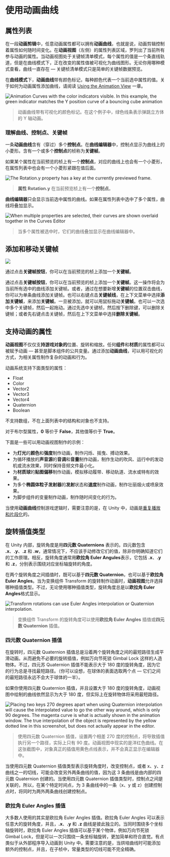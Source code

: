 <!-- Unity Manual > Animation > Animation Clips > Animation Window Guide > Using Animation Curves -->

<!-- # Using Animation Curves -->
# 使用动画曲线

<!-- ## The Property List -->
## 属性列表

<!-- In an **Animation Clip**, any animatable property can have an **Animation Curve**, which means that the Animation Clip controls how that property changes over time. In the property list area of the **Animation View** (on the left), all the currently animated properties are listed. With the Animation View in Dope Sheet mode, the animated values for each property appear only as linear tracks, however in Curves mode you are able to see the the changing values of properties visualised as lines on graph. Whichever mode you use to view, the curves still exist - the Dope Sheet mode just gives you a simplified view of the data showing only when the keyframes occur. -->
在一段**动画剪辑**中，任意动画属性都可以拥有**动画曲线**，也就是说，动画剪辑控制着属性如何随时间变化。在**动画视图**（左侧）的属性列表区域，罗列出了当前所有参与动画的属性。当动画视图处于关键帧清单模式，每个属性的值是一个条直线轨道，但是在曲线模式下，正在改变的属性值被可视化为曲线图形。无论你用哪种模式查看，曲线一直存在 — 关键桢清单模式只是简单的关键帧数据预览。

<!-- In **Curves** mode, the **Animation Curves** have colored curve indicators, each colour representing the values for one of the currently selected properties in the property list. For information on how to add curves to an animation property, see the section on [Using the Animation View](https://docs.unity3d.com/550/Documentation/Manual/animeditor-UsingAnimationEditor.html). -->
在**曲线模式**下，**动画曲线**带有颜色标记，每种颜色代表一个当前选中属性的值。关于如何为动画属性添加曲线，请阅读 [Using the Animation View](https://docs.unity3d.com/550/Documentation/Manual/animeditor-UsingAnimationEditor.html) 一章。

![Animation Curves with the color indicators visible. In this example, the green indicator matches the Y position curve of a bouncing cube animation](https://docs.unity3d.com/550/Documentation/uploads/Main/AnimationEditorBouncingCube.gif)
<!-- > Animation Curves with the color indicators visible. In this example, the green indicator matches the Y position curve of a bouncing cube animation -->
> 动画曲线带有可视化的颜色标记。在这个例子中，绿色线条表示弹跳立方体的 Y 轴动画。

<!-- ### Understanding Curves, Keys and Keyframes -->
### 理解曲线、控制点、关键帧

<!-- An **Animation Curve** has multiple **keys** which are control points that the curve passes through. These are visualized in the **Curve Editor** as small diamond shapes on the curves. A frame in which one or more of the shown curves have a **key** is called a **keyframe**. -->
一条**动画曲线**含有（穿过）多个**控制点**。在**曲线编辑器**中，控制点显示为曲线上的小菱形。含有一个或多个**控制点**的桢称为**关键帧**。

<!-- If a property has a **key** in the currently previewed frame, the curve indicator will have a diamond shape, and the property list will also have diamond shapes next to the value. -->
如果某个属性在当前预览的桢上有一个**控制点**，对应的曲线上也会有一个小菱形，在属性列表中也会有一个小菱形紧跟在值后面。

![The Rotation.y property has a key at the currently previewed frame.](https://docs.unity3d.com/550/Documentation/uploads/Main/AnimationWindowCurveKeyframe.png)
<!-- > The **Rotation.y** property has a **key** at the currently previewed frame. -->
> **属性 Rotation.y** 在当前预览桢上有一个**控制点**。

<!-- The **Curve Editor** will only show curves for the properties that are selected. If multiple properties are selected in the property list, the curves will be shown overlaid together. -->
**曲线编辑器**只会显示当前选中属性的曲线。如果在属性列表中选中了多个属性，曲线将叠加显示。

![When multiple properties are selected, their curves are shown overlaid together in the Curves Editor](https://docs.unity3d.com/550/Documentation/uploads/Main/AnimationWindowMultipleCurves.png)
<!-- > When multiple properties are selected, their curves are shown overlaid together in the Curves Editor -->
> 当多个属性被选中时，它们的曲线叠加显示在曲线编辑器中。

<!-- ## Adding and Moving Keyframes -->
## 添加和移动关键帧

![](https://docs.unity3d.com/550/Documentation/uploads/Main/AnimationEditorAddKeyframeButton.png)

<!-- You can add a **keyframe** at the currently previewed frame by clicking the **Keyframe button**. -->
通过点击**关键帧按钮**，你可以在当前预览的桢上添加一个**关键帧**。

<!-- A **keyframe** can be added at the currently previewed frame by clicking the **Keyframe button**. This will add a keyframe to all currently selected curves. Alternatively you can add a keyframe to a single curve at any given frame by double-clicking the curve where the new **keyframe** should be. It is also possible to add a **keyframe** by right-clicking the **Keyframe Line** and select **Add Keyframe** from the context menu. Once placed, **keyframes** can be dragged around with the mouse. It is also possible to select multiple **keyframes** to drag at once. **Keyframes** can be deleted by selecting them and pressing **Delete**, or by right-clicking on them and selecting **Delete Keyframe** from the context menu. -->
通过点击**关键帧按钮**，你可以在当前预览的桢上添加一个**关键帧**。这一操作将会为当前所有选中的曲线添加关键帧。或者，通过在想要新增**关键帧**的位置双击曲线，你可以为单条曲线添加关键帧。也可以右键点击**关键帧线**，在上下文菜单中选择**添加关键帧**，来添加**关键帧**。一旦被添加，就可以用鼠标拖动**关键帧**。也可以一次选中多个关键帧，然后一起拖动。通过先选中关键桢，然后按下删除键，可以删除关键帧；或者先右键点击关键帧，然后在上下文菜单中选择**删除关键帧**。

<!-- ## Supported Animatable Properties -->
## 支持动画的属性

<!-- The **Animation View** can be used to animate much more than just the position, rotation, and scale of a **Game Object**. The properties of any **Component** and **Material** can be animated - even the public variables of your own scripts components. Making animations with complex visual effects and behaviors is only a matter of adding **Animation Curves** for the relevant properties. -->
**动画视图**不仅仅支**持游戏对象的**位置、旋转和缩放。任何**组件**和**材质**的属性都可以被赋予动画 — 甚至是脚本组件的公共变量。通过添加**动画曲线**，可以用可视化的方式，为相关属性制作复杂的动画和行为。

<!-- The following types of properties are supported in the animation system: -->
动画系统支持下面类型的属性：

* Float
* Color
* Vector2
* Vector3
* Vector4
* Quaternion
* Boolean

<!-- Arrays are not supported and neither are structs or objects other than the ones listed above. -->
不支持数组，不在上面列表中的结构和对象也不支持。

<!-- For boolean properties, a value of **0** equals **False** while any other value equals **True**. -->
对于布尔型属性，**0** 等价于 **False**，其他值等价于 **True**。

<!-- Here are a few examples of the many things the **Animation View** can be used for: -->
下面是一些可以用动画视图制作的示例：

<!-- 
* Animate the **Color** and **Intensity** of a **Light** to make it blink, flicker, or pulsate.
* Animate the **Pitch** and **Volume** of a looping **Audio Source** to bring life to blowing wind, running engines, or flowing water while keeping the sizes of the sound assets to a minimum.
* Animate the **Texture Offset** of a **Material** to simulate moving belts or tracks, flowing water, or special effects.
* Animate the **Emit** state and **Velocities** of multiple **Ellipsoid Particle Emitters** to create spectacular fireworks or fountain displays.
* Animate variables of your own script components to make things behave differently over time.
 -->
* 为**灯光**的**颜色**和**强度**制作动画，制作闪烁、摇曳、搏动效果。
* 为循环播放的**声音源**的**音调**和**音量**制作动画，制作生动的吹风、运行中的发动机或流水效果，同时保持音频文件最小化。
* 为**材质球**的**贴图偏移**制作动画，模拟移动履带、移动轨道、流水或特有的效果。
* 为多个**椭圆体粒子发射器**的**发射**状态和**速度**制作动画，制作壮丽烟火或喷泉效果。
* 为脚步组件的变量制作动画，制作随时间变化的行为。

<!-- When using **Animation Curves** to control game logic, please be aware of the way animations are [played back and sampled](https://docs.unity3d.com/550/Documentation/Manual/AnimationScripting.html) in Unity. -->
当使用**动画曲线**控制游戏逻辑时，需要注意的是，在 Unity 中，动画是[重复播放和片段化](https://docs.unity3d.com/550/Documentation/Manual/AnimationScripting.html)的。

<!-- ## Rotation Interpolation Types -->
## 旋转插值类型

<!-- In Unity rotations are internally represented as **Quaternions**. Quaternions consist of **.x**, **.y**, **.z**, and **.w** values that should generally not be modified manually except by people who know exactly what they’re doing. Instead, rotations are typically manipulated using **Euler Angles** which have **.x**, **.y**, and **.z** values representing the rotations around those three respective axes. -->
在 Unity 内部，旋转角度是用**四元数 Quaternions** 表示的。四元数包含 **.x**、**.y**、**.z** 和 **.w**，通常情况下，不应该手动修改它们的值，除非你明确知道它们的工作原理。相反，旋转角度通常用**欧拉角 Euler Angules**表示，它包括 **.x**、**.y** 和 **.z**，分别表示围绕对应坐标轴旋转的角度。

<!-- When interpolating between two rotations, the interpolation can either be performed on the **Quaternion** values or on the **Euler Angles** values. The **Animation View** lets you choose which form of interpolation to use when animating **Transform** rotations. However, the rotations are always shown in the form of **Euler Angles** values no matter which interpolation form is used. -->
在两个旋转角度之间插值时，既可以基于**四元数 Quaternion**，也可以基于**欧拉角 Euler Angles**。当为变换组件 Transform 的旋转制作动画时，**动画视图**允许选择哪种插值类型。不过，无论使用哪种插值类型，旋转角度总是以**欧拉角 Euler Angles**格式显示。

![Transform rotations can use Euler Angles interpolation or Quaternion interpolation.](https://docs.unity3d.com/550/Documentation/uploads/Main/AnimationEditorQuaternionInterpolationMenu.png)
<!-- > Transform rotations can use Euler Angles interpolation or Quaternion interpolation. -->
> 变换组件 Transform 的旋转角度可以使用**欧拉角 Euler Angles** 插值或**四元数 Quaternion** 插值。

<!-- ### Quaternion Interpolation -->
### 四元数 Quaternion 插值

<!-- Quaternion interpolation always generates smooth changes in rotation along the shortest path between two rotations. This avoids rotation interpolation artifacts such as Gimbal Lock. However, Quaternion interpolation cannot represent rotations larger than 180 degrees, due to its behaviour of always finding the shortest path. (You can picture this by picking two points on the surface of a sphere - the shortest line between them will never be more than half-way around the sphere). -->
在旋转时，四元数 Quaternion 插值总是沿着两个旋转角度之间的最短路径生成平滑动画。从而避免不必要的旋转插值，例如万向节死锁 Gimbal Lock 这样的人造物体。不过，四元苏 Quaternion 插值不能表示大于 180 度的旋转角度，因为它的行为总是寻找最短路径。（你可以设想，在球体的表面选取两个点 — 它们之间的最短路径永远不会大于球体的一半）。

<!-- If you use Quaternion interpolation and set the numerical rotation values further than 180 degrees apart, the curve drawn in the animation window will still appear to cover more than a 180 degree range, however the actual rotation of the object will take the shortest path. -->
如果你使用四元数 Quaternion 插值，并且设置大于 180 度的旋转角度，动画视图中绘制的曲线依然显示为大于 180 度，但实际上在旋转物体将采用最短路径。

![Placing two keys 270 degrees apart when using Quaternion interpolation will cause the interpolated value to go the other way around, which is only 90 degrees. The magenta curve is what is actually shown in the animation window. The true interpolation of the object is represented by the yellow dotted line in this screenshot, but does not actually appear in the editor.](https://docs.unity3d.com/550/Documentation/uploads/Main/AnimationEditorQuaternionInterpolation.png)
<!-- > Placing two keys 270 degrees apart when using Quaternion interpolation will cause the interpolated value to go the other way around, which is only 90 degrees. The magenta curve is what is actually shown in the animation window. The true interpolation of the object is represented by the yellow dotted line in this screenshot, but does not actually appear in the editor. -->
> 使用四元数 Quaternion 插值，设置两个相差 270 度的控制点，将导致插值执行另一个路径，实际上只有 90 度。动画视图中现实的是洋红色曲线。在这张截图中，对象真正的插值用黄色点线表示，并不会真正显示在编辑器中。

<!-- When using Quaternion interpolation for rotation, changing the keys or tangents of either the x, y or z curve may also change the values of the other two curves, since all three curves are created from the internal Quaternion representation. When using Quaternion interpolation, keys are always linked, so that creating a key at a specific time for one of the three curves (x, y or z) will also create a key at that time for the other two curves. -->
当使用四元数 Quaternion 插值类型表示旋转角度时，改变控制点，或者 x、y、z 曲线之一的切线，可能会改变另外两条曲线的值，因为这 3 条曲线是由内部的四元数 Quaternion 创建的。当使用四元数 Quaternion 插值类型时，控制点之间是关联的，所以，在某个特定时间点，为 3 条曲线中的一条（x、y 或 z）创建控制点时，将同时为两外两条曲线创建控制点。

<!-- ### Euler Angles Interpolation -->
### 欧拉角 Euler Angles 插值

<!-- Euler Angles interpolation is what most people are used to working with. Euler Angles can represent arbitrary large rotations and the **.x**, **.y**, and **.z** curves are independent from each other. Euler Angles interpolation can be subject to artifacts such as Gimbal Lock when rotating around multiple axes at the same time, but are intuitive to work with for simple rotations around one axis at a time. When Euler Angles interpolation is used, Unity internally bakes the curves into the Quaternion representation used internally. This is similar to what happens when importing animation into Unity from external programs. Note that this curve baking may add extra keys in the process and that tangents with the **Constant** tangent type may not be completely precise at a sub-frame level. -->
大多数人使用的其实是欧拉角 Euler Angles 插值。欧拉角 Euler Angles 可以表示任意大的旋转角度，并且，**.x**、**.y** 和 **.z** 曲线是彼此独立的。当同时围绕多个坐标轴旋转时，欧拉角 Euler Angles 插值可以基于某个物体，例如万向节死锁 Gimbal Lock，但是可以一次只围绕一条坐标轴旋转，更加简单和符合直觉。有点类似于从外部程序导入动画到 Unity 中。需要注意的是，当烘培曲线时可能添加额外的控制点，并且，在子桢中，常量类型的切线可能不完全精确。



